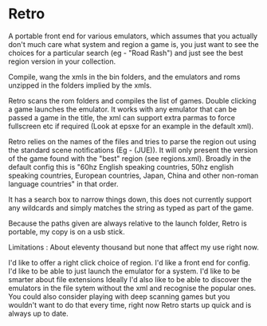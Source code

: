 # Retro
A portable front end for various emulators, which assumes that you actually don't much care what system and region a game is, you just want to see the choices for a particular search (eg - "Road Rash") and just see the best region version in your collection.

Compile, wang the xmls in the bin folders, and the emulators and roms unzipped in the folders implied by the xmls.

Retro scans the rom folders and compiles the list of games.  Double clicking a game launches the emulator.  It works with any emulator that can be passed a game in the title, the xml can support extra parmas to force fullscreen etc if required (Look at epsxe for an example in the default xml).

Retro relies on the names of the files and tries to parse the region out using the standard scene notifications (Eg - (JUE)).  It will only present the version of the game found with the "best" region (see regions.xml).  Broadly in the default config this is "60hz English speaking countries, 50hz english speaking countries, European countries, Japan, China and other non-roman language countries" in that order.

It has a search box to narrow things down, this does not currently support any wildcards and simply matches the string as typed as part of the game.

Because the paths given are always relative to the launch folder, Retro is portable, my copy is on a usb stick.

Limitations : About eleventy thousand but none that affect my use right now.

I'd like to offer a right click choice of region.
I'd like a front end for config.
I'd like to be able to just launch the emulator for a system.
I'd like to be smarter about file extensions
Ideally I'd also like to be able to discover the emulators in the file sytem without the xml and recognise the popular ones.
You could also consider playing with deep scanning games but you wouldn't want to do that every time, right now Retro starts up quick and is always up to date.
